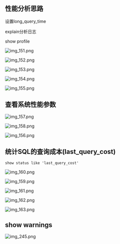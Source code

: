 性能分析思路
---

设置long_query_time

explain分析日志

show profile

![img_151.png](img_151.png)

![img_152.png](img_152.png)

![img_153.png](img_153.png)

![img_154.png](img_154.png)

![img_155.png](img_155.png)

查看系统性能参数
---

![img_157.png](img_157.png)

![img_158.png](img_158.png)

![img_156.png](img_156.png)

统计SQL的查询成本(last_query_cost)
---

    show status like 'last_query_cost'

![img_160.png](img_160.png)

![img_159.png](img_159.png)

![img_161.png](img_161.png)

![img_162.png](img_162.png)

![img_163.png](img_163.png)

show warnings
---

![img_245.png](img_245.png)